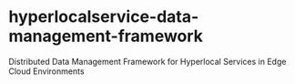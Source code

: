 # hyperlocalservice-data-management-framework
Distributed Data Management Framework for Hyperlocal Services in Edge Cloud Environments
